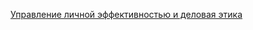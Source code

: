 [Управление личной эффективностью и деловая этика](https://edu.rosdistant.ru/course/view.php?id=3111)